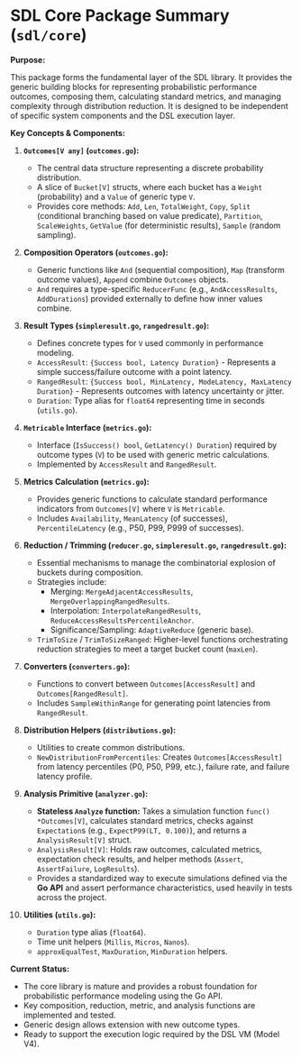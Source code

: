 # SDL Core Package Summary (`sdl/core`)

**Purpose:**

This package forms the fundamental layer of the SDL library. It provides the generic building blocks for representing probabilistic performance outcomes, composing them, calculating standard metrics, and managing complexity through distribution reduction. It is designed to be independent of specific system components and the DSL execution layer.

**Key Concepts & Components:**

1.  **`Outcomes[V any]` (`outcomes.go`):**
    *   The central data structure representing a discrete probability distribution.
    *   A slice of `Bucket[V]` structs, where each bucket has a `Weight` (probability) and a `Value` of generic type `V`.
    *   Provides core methods: `Add`, `Len`, `TotalWeight`, `Copy`, `Split` (conditional branching based on value predicate), `Partition`, `ScaleWeights`, `GetValue` (for deterministic results), `Sample` (random sampling).

2.  **Composition Operators (`outcomes.go`):**
    *   Generic functions like `And` (sequential composition), `Map` (transform outcome values), `Append` combine `Outcomes` objects.
    *   `And` requires a type-specific `ReducerFunc` (e.g., `AndAccessResults`, `AddDurations`) provided externally to define how inner values combine.

3.  **Result Types (`simpleresult.go`, `rangedresult.go`):**
    *   Defines concrete types for `V` used commonly in performance modeling.
    *   `AccessResult`: `{Success bool, Latency Duration}` - Represents a simple success/failure outcome with a point latency.
    *   `RangedResult`: `{Success bool, MinLatency, ModeLatency, MaxLatency Duration}` - Represents outcomes with latency uncertainty or jitter.
    *   `Duration`: Type alias for `float64` representing time in seconds (`utils.go`).

4.  **`Metricable` Interface (`metrics.go`):**
    *   Interface (`IsSuccess() bool`, `GetLatency() Duration`) required by outcome types (`V`) to be used with generic metric calculations.
    *   Implemented by `AccessResult` and `RangedResult`.

5.  **Metrics Calculation (`metrics.go`):**
    *   Provides generic functions to calculate standard performance indicators from `Outcomes[V]` where `V` is `Metricable`.
    *   Includes `Availability`, `MeanLatency` (of successes), `PercentileLatency` (e.g., P50, P99, P999 of successes).

6.  **Reduction / Trimming (`reducer.go`, `simpleresult.go`, `rangedresult.go`):**
    *   Essential mechanisms to manage the combinatorial explosion of buckets during composition.
    *   Strategies include:
        *   Merging: `MergeAdjacentAccessResults`, `MergeOverlappingRangedResults`.
        *   Interpolation: `InterpolateRangedResults`, `ReduceAccessResultsPercentileAnchor`.
        *   Significance/Sampling: `AdaptiveReduce` (generic base).
    *   `TrimToSize` / `TrimToSizeRanged`: Higher-level functions orchestrating reduction strategies to meet a target bucket count (`maxLen`).

7.  **Converters (`converters.go`):**
    *   Functions to convert between `Outcomes[AccessResult]` and `Outcomes[RangedResult]`.
    *   Includes `SampleWithinRange` for generating point latencies from `RangedResult`.

8.  **Distribution Helpers (`distributions.go`):**
    *   Utilities to create common distributions.
    *   `NewDistributionFromPercentiles`: Creates `Outcomes[AccessResult]` from latency percentiles (P0, P50, P99, etc.), failure rate, and failure latency profile.

9.  **Analysis Primitive (`analyzer.go`):**
    *   **Stateless `Analyze` function:** Takes a simulation function `func() *Outcomes[V]`, calculates standard metrics, checks against `Expectation`s (e.g., `ExpectP99(LT, 0.100)`), and returns a `AnalysisResult[V]` struct.
    *   `AnalysisResult[V]`: Holds raw outcomes, calculated metrics, expectation check results, and helper methods (`Assert`, `AssertFailure`, `LogResults`).
    *   Provides a standardized way to execute simulations defined via the **Go API** and assert performance characteristics, used heavily in tests across the project.

10. **Utilities (`utils.go`):**
    *   `Duration` type alias (`float64`).
    *   Time unit helpers (`Millis`, `Micros`, `Nanos`).
    *   `approxEqualTest`, `MaxDuration`, `MinDuration` helpers.

**Current Status:**

*   The core library is mature and provides a robust foundation for probabilistic performance modeling using the Go API.
*   Key composition, reduction, metric, and analysis functions are implemented and tested.
*   Generic design allows extension with new outcome types.
*   Ready to support the execution logic required by the DSL VM (Model V4).

